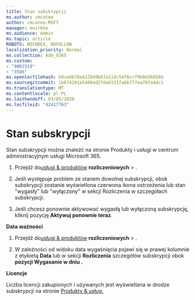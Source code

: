 ```yaml
---
title: Stan subskrypcji
ms.author: cmcatee
author: cmcatee-MSFT
manager: mnirkhe
ms.audience: Admin
ms.topic: article
ROBOTS: NOINDEX, NOFOLLOW
localization_priority: Normal
ms.collection: Adm_O365
ms.custom:
- "9001519"
- "3586"
ms.openlocfilehash: b9ced670e412949b67a114c54f6ccf9b8e56656b
ms.sourcegitcommit: 1b674201a5460ed27da6331fa6b777ea787a4dc1
ms.translationtype: MT
ms.contentlocale: pl-PL
ms.lasthandoff: 03/05/2020
ms.locfileid: "42417763"
---
```

# <a name="subscription-status"></a>Stan subskrypcji

Stan subskrypcji można znaleźć na stronie Produkty i usługi w centrum administracyjnym usługi Microsoft 365.

1. Przejdź do[usługi & produktów](https://go.microsoft.com/fwlink/p/?linkid=842054) **rozliczeniowych** > .

2. Jeśli występuje problem ze stanem dowolnej subskrypcji, obok subskrypcji zostanie wyświetlona czerwona ikona ostrzeżenia lub stan "wygasły" lub "wyłączony" w sekcji Rozliczenia w szczegółach subskrypcji.

3. Jeśli chcesz ponownie aktywować wygasłą lub wyłączoną subskrypcję, kliknij pozycję **Aktywuj ponownie teraz**.

**Data ważności**

1. Przejdź do[usługi & produktów](https://go.microsoft.com/fwlink/p/?linkid=842054) **rozliczeniowych** > .

2. W zależności od widoku data wygaśnięcia pojawi się w prawej kolumnie z etykietą **Data** lub w sekcji **Rozliczenia** szczegółów subskrypcji obok **pozycji Wygasanie w dniu .**

**Licencje**

Liczba licencji zakupionych i używanych jest wyświetlana w drodze subskrypcji na stronie [Produkty & usług.](https://go.microsoft.com/fwlink/p/?linkid=842054)

